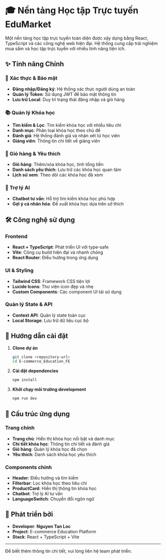 # 🎓 Nền tảng Học tập Trực tuyến EduMarket

Một nền tảng học tập trực tuyến toàn diện được xây dựng bằng React, TypeScript và các công nghệ web hiện đại. Hệ thống cung cấp trải nghiệm mua sắm và học tập trực tuyến với nhiều tính năng tiện ích.

## ✨ Tính năng Chính

### 🔐 Xác thực & Bảo mật
- **Đăng nhập/Đăng ký**: Hệ thống xác thực người dùng an toàn
- **Quản lý Token**: Sử dụng JWT để bảo mật thông tin
- **Lưu trữ Local**: Duy trì trạng thái đăng nhập và giỏ hàng

### 📚 Quản lý Khóa học
- **Tìm kiếm & Lọc**: Tìm kiếm khóa học với nhiều tiêu chí
- **Danh mục**: Phân loại khóa học theo chủ đề
- **Đánh giá**: Hệ thống đánh giá và nhận xét từ học viên
- **Giảng viên**: Thông tin chi tiết về giảng viên

### 🛒 Giỏ hàng & Yêu thích
- **Giỏ hàng**: Thêm/xóa khóa học, tính tổng tiền
- **Danh sách yêu thích**: Lưu trữ các khóa học quan tâm
- **Lịch sử xem**: Theo dõi các khóa học đã xem

### 🤖 Trợ lý AI
- **Chatbot tư vấn**: Hỗ trợ tìm kiếm khóa học phù hợp
- **Gợi ý cá nhân hóa**: Đề xuất khóa học dựa trên sở thích


## 🛠️ Công nghệ sử dụng

### Frontend
- **React + TypeScript**: Phát triển UI với type-safe
- **Vite**: Công cụ build hiện đại và nhanh chóng
- **React Router**: Điều hướng trong ứng dụng

### UI & Styling
- **Tailwind CSS**: Framework CSS tiện lợi
- **Lucide Icons**: Thư viện icon đẹp và nhẹ
- **Custom Components**: Các component UI tái sử dụng

### Quản lý State & API
- **Context API**: Quản lý state toàn cục
- **Local Storage**: Lưu trữ dữ liệu cục bộ

## 🚀 Hướng dẫn cài đặt

1. **Clone dự án**
   ```bash
   git clone <repository-url>
   cd E-commerce_Education_FE
   ```

2. **Cài đặt dependencies**
   ```bash
   npm install
   ```

3. **Khởi chạy môi trường development**
   ```bash
   npm run dev
   ```

## 📱 Cấu trúc ứng dụng

### Trang chính
- **Trang chủ**: Hiển thị khóa học nổi bật và danh mục
- **Chi tiết khóa học**: Thông tin chi tiết và đánh giá
- **Giỏ hàng**: Quản lý khóa học đã chọn
- **Yêu thích**: Danh sách khóa học yêu thích

### Components chính
- **Header**: Điều hướng và tìm kiếm
- **Filterbar**: Lọc khóa học theo tiêu chí
- **ProductCard**: Hiển thị thông tin khóa học
- **Chatbot**: Trợ lý AI tư vấn
- **LanguageSwitch**: Chuyển đổi ngôn ngữ

## 👥 Phát triển bởi
- **Developer**: **Nguyen Tan Loc**
- **Project**: E-commerce Education Platform
- **Stack**: React + TypeScript + Vite

---

Để biết thêm thông tin chi tiết, vui lòng liên hệ team phát triển.
